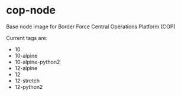 # cop-node

Base node image for Border Force Central Operations Platform (COP)

Current tags are:
* 10
* 10-alpine
* 10-alpine-python2
* 12-alpine
* 12
* 12-stretch
* 12-python2
